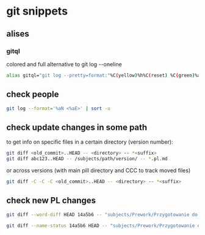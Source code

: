 # git snippets

## alises

### gitql

colored and full alternative to git log --oneline
```bash
alias gitql="git log --pretty=format:"%C(yellow)%h%C(reset) %C(green)%ad%C(reset) %C(blue)%an%C(reset): %s" --date=short"
```

## check people
```bash
git log --format='%aN <%aE>' | sort -u
```

## check update changes in some path
to get info on specific files in a certain directory (version number):
```bash
git diff <old_commit>..HEAD -- <directory> -- *<suffix>
git diff abc123..HEAD -- /subjects/path/version/ -- *.pl.md

```

or across versions (with main pill directory and CCC to track moved files)

```bash
git diff -C -C -C <old_commit>..HEAD -- <directory> -- *<suffix>
```

## check new PL changes

```bash
git diff --word-diff HEAD 14a5b6 -- "subjects/Prework/Przygotowanie do kursu/4.1/" --not --author="krzysiek.wie@gmail.com"
```

```bash
git diff --name-status 14a5b6 HEAD -- "subjects/Prework/Przygotowanie do kursu/4.1" | grep -vE '\.en\.|\.yml$'
```

